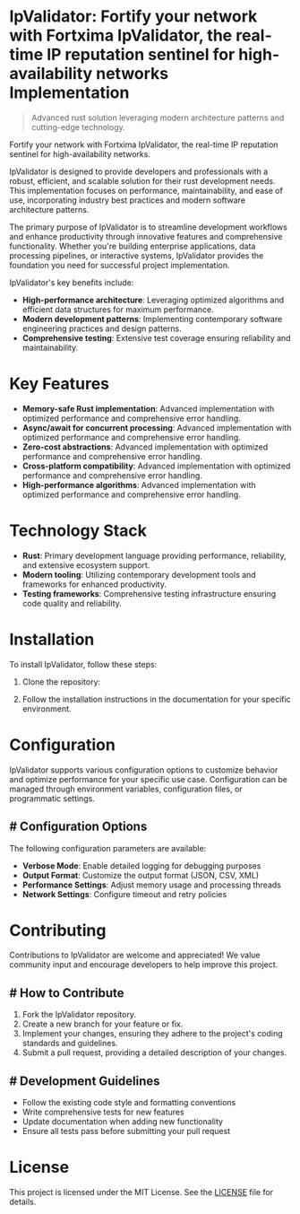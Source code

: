 <!-- fallback_IpValidator_20250810001753_11560 -->

# IpValidator: Fortify your network with Fortxima IpValidator, the real-time IP reputation sentinel for high-availability networks Implementation
> Advanced rust solution leveraging modern architecture patterns and cutting-edge technology.

Fortify your network with Fortxima IpValidator, the real-time IP reputation sentinel for high-availability networks.

IpValidator is designed to provide developers and professionals with a robust, efficient, and scalable solution for their rust development needs. This implementation focuses on performance, maintainability, and ease of use, incorporating industry best practices and modern software architecture patterns.

The primary purpose of IpValidator is to streamline development workflows and enhance productivity through innovative features and comprehensive functionality. Whether you're building enterprise applications, data processing pipelines, or interactive systems, IpValidator provides the foundation you need for successful project implementation.

IpValidator's key benefits include:

* **High-performance architecture**: Leveraging optimized algorithms and efficient data structures for maximum performance.
* **Modern development patterns**: Implementing contemporary software engineering practices and design patterns.
* **Comprehensive testing**: Extensive test coverage ensuring reliability and maintainability.

# Key Features

* **Memory-safe Rust implementation**: Advanced implementation with optimized performance and comprehensive error handling.
* **Async/await for concurrent processing**: Advanced implementation with optimized performance and comprehensive error handling.
* **Zero-cost abstractions**: Advanced implementation with optimized performance and comprehensive error handling.
* **Cross-platform compatibility**: Advanced implementation with optimized performance and comprehensive error handling.
* **High-performance algorithms**: Advanced implementation with optimized performance and comprehensive error handling.

# Technology Stack

* **Rust**: Primary development language providing performance, reliability, and extensive ecosystem support.
* **Modern tooling**: Utilizing contemporary development tools and frameworks for enhanced productivity.
* **Testing frameworks**: Comprehensive testing infrastructure ensuring code quality and reliability.

# Installation

To install IpValidator, follow these steps:

1. Clone the repository:


2. Follow the installation instructions in the documentation for your specific environment.

# Configuration

IpValidator supports various configuration options to customize behavior and optimize performance for your specific use case. Configuration can be managed through environment variables, configuration files, or programmatic settings.

## # Configuration Options

The following configuration parameters are available:

* **Verbose Mode**: Enable detailed logging for debugging purposes
* **Output Format**: Customize the output format (JSON, CSV, XML)
* **Performance Settings**: Adjust memory usage and processing threads
* **Network Settings**: Configure timeout and retry policies

# Contributing

Contributions to IpValidator are welcome and appreciated! We value community input and encourage developers to help improve this project.

## # How to Contribute

1. Fork the IpValidator repository.
2. Create a new branch for your feature or fix.
3. Implement your changes, ensuring they adhere to the project's coding standards and guidelines.
4. Submit a pull request, providing a detailed description of your changes.

## # Development Guidelines

* Follow the existing code style and formatting conventions
* Write comprehensive tests for new features
* Update documentation when adding new functionality
* Ensure all tests pass before submitting your pull request

# License

This project is licensed under the MIT License. See the [LICENSE](https://github.com/laurindoisaac/IpValidator/blob/main/LICENSE) file for details.
